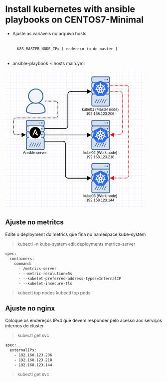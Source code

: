 # Install kubernetes with ansible playbooks on CENTOS7-Minimal

- Ajuste as variáveis no arquivo hosts

	<code>
	K8S_MASTER_NODE_IP= [ endereço ip do master ] 
	</code>

- ansible-playbook -i hosts main.yml

![](docs/project.png)


## Ajuste no metritcs

Edite o deployment do metrics que fina no namespace kube-system

> kubectl -n kube-system edit deployments metrics-server

	spec:
      containers:
        command:
          - /metrics-server
          - --metric-resolution=5s
          - --kubelet-preferred-address-types=InternalIP
          - --kubelet-insecure-tls

> kubectl top nodes
> kubectl top pods

## Ajuste no nginx 

Coloque os endereços IPv4 que devem responder pelo acesso aos serviços internos do cluster

> kubectl get svc

	spec:
	  externalIPs:
	    - 192.168.123.206
	    - 192.168.123.218
	    - 192.168.123.144

> kubectl get svc
